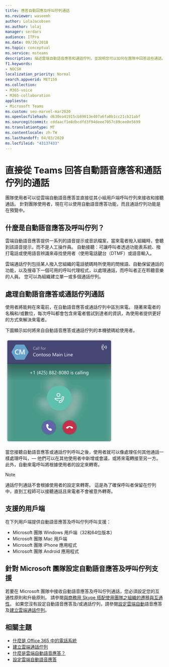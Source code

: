 ```yaml
---
title: 應答自動回應及呼叫佇列通話
ms.reviewer: waseemh
author: LolaJacobsen
ms.author: lolaj
manager: serdars
audience: ITPro
ms.date: 09/20/2018
ms.topic: conceptual
ms.service: msteams
description: 描述雲端自動語音應答和通話佇列，並說明您可以如何在團隊中回答這些通話。
f1.keywords:
- NOCSH
localization_priority: Normal
search.appverid: MET150
ms.collection:
- M365-voice
- M365-collaboration
appliesto:
- Microsoft Teams
ms.custom: seo-marvel-mar2020
ms.openlocfilehash: d630ea41915cb89013e407a6fa0b1cc21cb21abf
ms.sourcegitcommit: cddaacf1e8dbcdfd3f94deee7057c89cee0e5699
ms.translationtype: MT
ms.contentlocale: zh-TW
ms.lasthandoff: 04/03/2020
ms.locfileid: "43137433"
---
```

<a name="answer-auto-attendant-and-call-queue-calls-directly-from-teams"></a>直接從 Teams 回答自動語音應答和通話佇列的通話
===========================================================

團隊使用者可以從雲端自動語音應答並直接從其小組用戶端呼叫佇列來接收和接聽通話。 針對團隊使用者，現在可以使用自動語音應答功能，而且通話佇列功能是在預覽中。 

## <a name="what-are-auto-attendants-and-call-queues"></a>什麼是自動語音應答及呼叫佇列？

雲端自動語音應答提供一系列的語音提示或音訊檔案，當來電者撥入組織時，會聽到該語音提示，而不是人工操作員。 自動接聽：可讓呼叫者透過功能表系統、撥打電話或使用語音辨識來尋找使用者（使用電話鍵台（DTMF）或語音輸入。

雲端通話佇列包括某人撥入您組織的電話號碼時所使用的問候語、自動保留通話的功能，以及搜尋下一個可用的呼叫代理程式，以處理通話，而呼叫者正在聆聽音樂的人員。 您可以為組織建立單一或多個通話佇列。

## <a name="handling-an-auto-attendant-or-call-queue-call"></a>處理自動語音應答或通話佇列通話

使用者將能夠在來電前，在自動語音應答或通話佇列中區別來電。 隨著來電者的名稱和/或數位，每次呼叫都會包含來電者嘗試到達者的資訊，為使用者提供更好的方式來解決來電者。

下圖顯示如何將來自自動語音應答或通話佇列的本機號碼給使用者。

![來電通知的螢幕擷取畫面](media/answer-auto-attendant-and-call-queue-calls-image1.png)

當您接聽自動語音應答或通話佇列呼叫之後，使用者就可以像處理任何其他通話一樣處理呼叫，&#x2014; 他們可以在其他使用者中新增或會議，或將來電轉接至另一方。 此外，自動來電呼叫將根據使用者的設定來轉寄。

> [!NOTE] 
> 通話佇列通話不會根據使用者的設定來轉寄。 這是為了確保呼叫者保留在佇列中，直到工程師可以接聽通話且來電者不會被意外轉寄。

## <a name="supported-clients"></a>支援的用戶端

在下列用戶端提供自動語音應答及呼叫佇列呼叫支援：

-    Microsoft 團隊 Windows 用戶端（32和64位版本）
-    Microsoft 團隊 Mac 用戶端
-    Microsoft 團隊 iPhone 應用程式
-    Microsoft 團隊 Android 應用程式

## <a name="configure-auto-attendant-and-call-queue-support-for-microsoft-teams"></a>針對 Microsoft 團隊設定自動語音應答及呼叫佇列支援

若要在 Microsoft 團隊中接收自動語音應答及呼叫佇列通話，您必須設定您的互通性原則和升級原則。 請參閱[與商務用 Skype 搭配使用團隊之組織的遷移與互通性](migration-interop-guidance-for-teams-with-skype.md)。 如果您沒有設定自動語音應答及/或通話佇列，請參閱[設定雲端自動](create-a-phone-system-auto-attendant.md)語音應答及[建立雲端通話佇列](create-a-phone-system-call-queue.md)。

## <a name="related-topics"></a>相關主題

-    [什麼是 Office 365 中的電話系統](what-is-phone-system-in-office-365.md)
-    [建立雲端通話佇列](create-a-phone-system-call-queue.md)
-    [什麼是雲端自動語音應答？](what-are-phone-system-auto-attendants.md)
-    [設定雲端自動語音應答](create-a-phone-system-auto-attendant.md)

